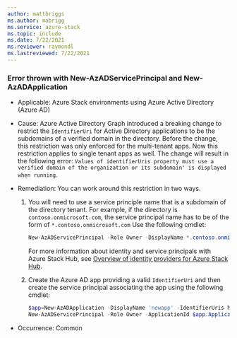 ```yaml
---
author: mattbriggs
ms.author: mabrigg
ms.service: azure-stack
ms.topic: include
ms.date: 7/22/2021
ms.reviewer: raymondl
ms.lastreviewed: 7/22/2021
---
```


### Error thrown with New-AzADServicePrincipal and New-AzADApplication

- Applicable: Azure Stack environments using Azure Active Directory (Azure AD)
- Cause: Azure Active Directory Graph introduced a breaking change to restrict the `IdentifierUri` for Active Directory applications to be the subdomains of a verified domain in the directory. Before the change, this restriction was only enforced for the multi-tenant apps. Now this restriction applies to single tenant apps as well. The change will result in the following error: `Values of identifierUris property must use a verified domain of the organization or its subdomain' is displayed when running`. 
- Remediation: You can work around this restriction in two ways.
    1. You will need to use a service principle name that is a subdomain of the directory tenant. For example, if the directory is `contoso.onmicrosoft.com`, the service principal name has to be of the form of `*.contoso.onmicrosoft.com` Use the following cmdlet:
        ```powershell  
        New-AzADServicePrincipal -Role Owner -DisplayName *.contoso.onmicrosoft.com
        ```
        For more information about identity and service principals with Azure Stack Hub, see [Overview of identity providers for Azure Stack Hub](/azure-stack/operator/azure-stack-identity-overview).
    
    2. Create the Azure AD app providing a valid `IdentifierUri` and then create the service principal associating the app using the following cmdlet:
        ```powershell  
        $app=New-AzADApplication -DisplayName 'newapp' -IdentifierUris http://anything.contoso.onmicrosoft.com
        New-AzADServicePrincipal -Role Owner -ApplicationId $app.ApplicationId
        ```

- Occurrence: Common
